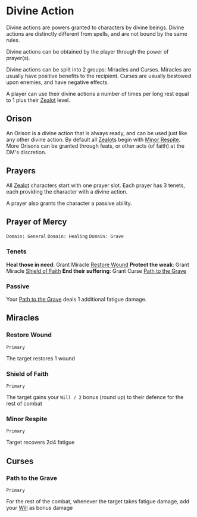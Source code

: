 # Divine Action

Divine actions are powers granted to characters by divine beings. Divine actions are distinctly different from spells, and are not bound by the same rules.

Divine actions can be obtained by the player through the power of prayer(s).

Divine actions can be split into 2 groups: Miracles and Curses.
Miracles are usually have positive benefits to the recipient. Curses are usually bestowed upon enemies, and have negative effects.

A player can use their divine actions a number of times per long rest equal to 1 plus their [Zealot](classes.md#zealot) level.

## Orison

An Orison is a divine action that is always ready, and can be used just like any other divine action. By default all [Zealot](classes.md#zealot)s begin with [Minor Respite](#minor-respite). More Orisons can be granted through feats, or other acts (of faith) at the DM's discretion.
## Prayers

All [Zealot](classes.md#zealot) characters start with one prayer slot.
Each prayer has 3 tenets, each providing the character with a divine action.

A prayer also grants the character a passive ability.

## Prayer of Mercy
`Domain: General` `Domain: Healing` `Domain: Grave`

### Tenets

**Heal those in need**: Grant Miracle [Restore Wound](#restore-wound)
**Protect the weak**: Grant Miracle [Shield of Faith](#shield-of-faith)
**End their suffering**: Grant Curse [Path to the Grave](#path-to-the-grave)
### Passive

Your [Path to the Grave](#path-to-the-grave) deals 1 additional fatigue damage.

## Miracles

### Restore Wound
`Primary`

The target restores 1 wound
### Shield of Faith
`Primary`

The target gains your `Will / 2` bonus (round up) to their defence for the rest of combat

### Minor Respite
`Primary`

Target recovers 2d4 fatigue

## Curses
### Path to the Grave
`Primary`

For the rest of the combat, whenever the target takes fatigue damage, add your [Will](stats.md#will) as bonus damage
